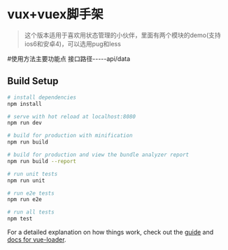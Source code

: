 # vux+vuex脚手架

>这个版本适用于喜欢用状态管理的小伙伴，里面有两个模块的demo(支持ios6和安卓4)，可以选用pug和less

#使用方法主要功能点
接口路径-----api/data


## Build Setup

``` bash
# install dependencies
npm install

# serve with hot reload at localhost:8080
npm run dev

# build for production with minification
npm run build

# build for production and view the bundle analyzer report
npm run build --report

# run unit tests
npm run unit

# run e2e tests
npm run e2e

# run all tests
npm test
```

For a detailed explanation on how things work, check out the [guide](http://vuejs-templates.github.io/webpack/) and [docs for vue-loader](http://vuejs.github.io/vue-loader).
